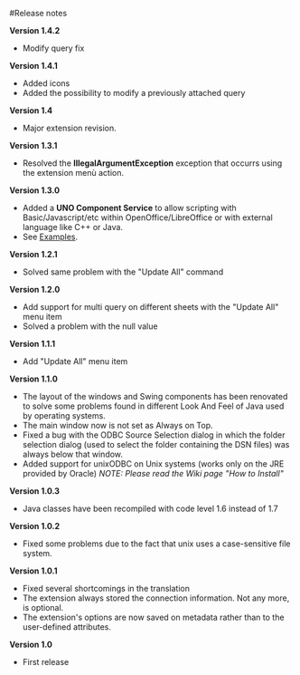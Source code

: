 #Release notes

**Version 1.4.2**
* Modify query fix

**Version 1.4.1**
* Added icons
* Added the possibility to modify a previously attached query

**Version 1.4**
* Major extension revision.

**Version 1.3.1**
* Resolved the **IllegalArgumentException** exception that occurrs using the extension menù action.

**Version 1.3.0**
* Added a **UNO Component Service** to allow scripting with Basic/Javascript/etc within OpenOffice/LibreOffice or with external language like C++ or Java.
* See [Examples](https://github.com/balthier82/queryconnector/blob/master/help/Examples.md).

**Version 1.2.1**
* Solved same problem with the "Update All" command

**Version 1.2.0**
 * Add support for multi query on different sheets with the "Update All" menu item
 * Solved a problem with the null value

**Version 1.1.1**
 * Add "Update All" menu item

**Version 1.1.0**
 * The layout of the windows and Swing components has been renovated to solve some problems found in different Look And Feel of Java used by operating systems.
 * The main window now is not set as Always on Top.
 * Fixed a bug with the ODBC Source Selection dialog in which the folder selection dialog (used to select the folder containing the DSN files) was always below that window.
 * Added support for unixODBC on Unix systems (works only on the JRE provided by Oracle) *NOTE: Please read the Wiki page "How to Install"*

**Version 1.0.3**
 * Java classes have been recompiled with code level 1.6 instead of 1.7

**Version 1.0.2**
 * Fixed some problems due to the fact that unix uses a case-sensitive file system.

**Version 1.0.1**
 * Fixed several shortcomings in the translation 
 * The extension always stored the connection information. Not any more, is optional. 
 * The extension's options are now saved on metadata rather than to the user-defined attributes.

**Version 1.0**
 * First release
